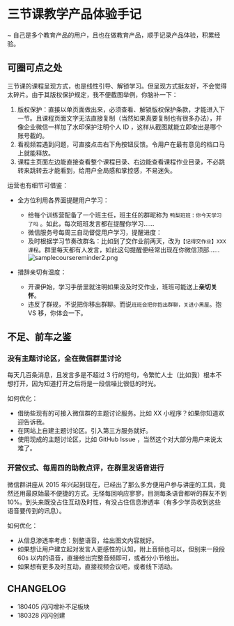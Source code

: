 # 三节课教学产品体验手记

~ 自己是多个教育产品的用户，且也在做教育产品，顺手记录产品体验，积累经验。

## 可圈可点之处

三节课的课程呈现方式，也是线性引导、解锁学习。但呈现方式挺友好，不会觉得太碎片。由于其版权保护规定，我不便截图举例，你脑补一下：

1. 版权保护：直接以单页面做出来，必须查看、解锁版权保护条款，才能进入下一节。且课程页面文字无法直接复制（当然如果真要复制也有很多办法），并像企业微信一样加了水印保护注明个人 ID ，这样从截图就能立即查出是哪个账号截的。
2. 看视频若遇到问题，可直接点击右下角按钮反馈。令用户在最有意见的档口马上就能释放。
3. 课程主页面左边能直接查看整个课程目录、右边能查看课程作业目录，不必跳转来跳转去才能看到，给用户全局感和掌控感，不易迷失。

运营也有细节可借鉴：

- 全方位利用各界面提醒用户学习：
	- 给每个训练营配备了一个班主任，班主任的群昵称为 `鸭梨班班：你今天学习了吗` 。如此，每次班班发言都在提醒你学习……
	- 微信服务号每周三自动督促用户学习，提醒进度：
	- 及时根据学习节奏改群名：比如到了交作业前两天，改为`【记得交作业】XXX 课程`。群里每天都有人发言，如此这句提醒便经常出现在你微信顶部……
	![samplecoursereminder2.png](http://ishanshan.qiniudn.com/share/samplecoursereminder2.png?imageView2/2/w/550)

- 措辞亲切有温度：
	- 开课伊始，学习手册里就注明如果没及时交作业，班班可能送上**亲切关怀**。
	- 违反了群规，不说把你移出群聊。而说`班班会把你抱出群聊，关进小黑屋`。抱 VS 移，你体会一下。


## 不足、前车之鉴

### 没有主题讨论区，全在微信群里讨论

每天几百条消息，且发言多是不超过 3 行的短句，令繁忙人士（比如我）根本不想打开，因为知道打开之后将是一段信噪比很低的时光。

如何优化：

- 借助些现有的可接入微信群的主题讨论服务。比如 XX 小程序？如果你知道欢迎告诉我。
- 在网站上自建主题讨论区。引入第三方服务就好。
- 使用现成的主题讨论区，比如 GitHub Issue ，当然这个对大部分用户来说太难了。


### 开营仪式、每周四的助教点评，在群里发语音进行

微信群讲座从 2015 年兴起到现在，已经出了那么多方便用户参与讲座的工具，竟然还用最原始最不便捷的方式。无怪每回响应寥寥，目测每条语音都听的群友不到 10%。到头来既没占住互动及时性，有没占住信息渗透率（有多少学员收到这些语音要传到的讯息）。

如何优化：

* 从信息渗透率考虑：别整语音，给出图文内容就好。
* 如果想让用户建立起对发言人更感性的认知，附上音频也可以，但别来一段段 60s 以内的语音，直接给出完整音频即可，或者分小节给出。
* 如果想有更多及时互动，直接视频会议吧，或者线下活动。

## CHANGELOG  

- 180405 闪闪增补不足板块
- 180328 闪闪创建

